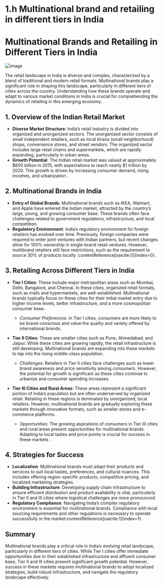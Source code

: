 # 1.h Multinational brand and retailing in different tiers in India

# Multinational Brands and Retailing in Different Tiers in India
![image](https://github.com/user-attachments/assets/245e7e90-f126-4da1-b4b0-8c490582996f)

The retail landscape in India is diverse and complex, characterized by a blend of traditional and modern retail formats. Multinational brands play a significant role in shaping this landscape, particularly in different tiers of cities across the country. Understanding how these brands operate and adapt to various market conditions in India is crucial for comprehending the dynamics of retailing in this emerging economy.

## 1. Overview of the Indian Retail Market
- **Diverse Market Structure**: India’s retail industry is divided into organized and unorganized sectors. The unorganized sector consists of small independent retailers, such as local kirana (small neighborhood) shops, convenience stores, and street vendors. The organized sector includes large retail chains and supermarkets, which are rapidly expanding, particularly in urban areas.
- **Growth Potential**: The Indian retail market was valued at approximately $600 billion in 2015, with expectations to reach nearly $1 trillion by 2020. This growth is driven by increasing consumer demand, rising incomes, and urbanization .

## 2. Multinational Brands in India
- **Entry of Global Brands**: Multinational brands such as IKEA, Walmart, and Apple have entered the Indian market, attracted by the country’s large, young, and growing consumer base. These brands often face challenges related to government regulations, infrastructure, and local competition.
- **Regulatory Environment**: India’s regulatory environment for foreign retailers has evolved over time. Previously, foreign companies were required to enter joint ventures with Indian partners, but recent changes allow for 100% ownership in single-brand retail ventures. However, multibrand retailers still face restrictions, such as the requirement to source 30% of products locally :contentReference[oaicite:0]{index=0}.

## 3. Retailing Across Different Tiers in India
- **Tier I Cities**: These include major metropolitan areas such as Mumbai, Delhi, Bangalore, and Chennai. In these cities, organized retail formats, such as malls and hypermarkets, are well-established. Multinational brands typically focus on these cities for their initial market entry due to higher income levels, better infrastructure, and a more cosmopolitan consumer base.
  - *Consumer Preferences*: In Tier I cities, consumers are more likely to be brand-conscious and value the quality and variety offered by international brands.

- **Tier II Cities**: These are smaller cities such as Pune, Ahmedabad, and Jaipur. While these cities are growing rapidly, the retail infrastructure is still developing. Multinational brands are expanding into these markets to tap into the rising middle-class population.
  - *Challenges*: Retailers in Tier II cities face challenges such as lower brand awareness and price sensitivity among consumers. However, the potential for growth is significant as these cities continue to urbanize and consumer spending increases.

- **Tier III Cities and Rural Areas**: These areas represent a significant portion of India’s population but are often underserved by organized retail. Retailing in these regions is dominated by unorganized, local retailers. However, multinational brands are gradually exploring these markets through innovative formats, such as smaller stores and e-commerce platforms.
  - *Opportunities*: The growing aspirations of consumers in Tier III cities and rural areas present opportunities for multinational brands. Adapting to local tastes and price points is crucial for success in these markets  .

## 4. Strategies for Success
- **Localization**: Multinational brands must adapt their products and services to suit local tastes, preferences, and cultural nuances. This includes offering region-specific products, competitive pricing, and localized marketing strategies.
- **Building Infrastructure**: Developing supply chain infrastructure to ensure efficient distribution and product availability is vital, particularly in Tier II and III cities where logistical challenges are more pronounced.
- **Regulatory Compliance**: Navigating India’s complex regulatory environment is essential for multinational brands. Compliance with local sourcing requirements and other regulations is necessary to operate successfully in the market&#8203;:contentReference[oaicite:1]{index=1} .

## Summary
Multinational brands play a critical role in India’s evolving retail landscape, particularly in different tiers of cities. While Tier I cities offer immediate opportunities due to their established infrastructure and affluent consumer base, Tier II and III cities present significant growth potential. However, success in these markets requires multinational brands to adopt localized strategies, build robust infrastructure, and navigate the regulatory landscape effectively.
